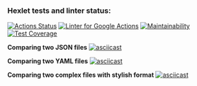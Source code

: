 ### Hexlet tests and linter status:
[![Actions Status](https://github.com/artem-prygin/frontend-project-lvl2/workflows/hexlet-check/badge.svg)](https://github.com/artem-prygin/frontend-project-lvl2/actions)
[![Linter for Google Actions](https://github.com/artem-prygin/frontend-project-lvl2/workflows/Linter%20Github%20Actions/badge.svg)](https://github.com/artem-prygin/frontend-project-lvl2/actions?query=workflow%3A%22Linter+Github+Actions%22)
[![Maintainability](https://api.codeclimate.com/v1/badges/57760033663318a676a1/maintainability)](https://codeclimate.com/github/artem-prygin/frontend-project-lvl2/maintainability)
[![Test Coverage](https://api.codeclimate.com/v1/badges/57760033663318a676a1/test_coverage)](https://codeclimate.com/github/artem-prygin/frontend-project-lvl2/test_coverage)

**Comparing two JSON files**
[![asciicast](https://asciinema.org/a/Q2l3ylqzAFB2UNw6l3Pu7YHaP.svg)](https://asciinema.org/a/Q2l3ylqzAFB2UNw6l3Pu7YHaP)

**Comparing two YAML files**
[![asciicast](https://asciinema.org/a/CulPSucSaOXUxQLUzaS5EfsBX.svg)](https://asciinema.org/a/CulPSucSaOXUxQLUzaS5EfsBX)

**Comparing two complex files with stylish format**
[![asciicast](https://asciinema.org/a/cIqgZnDUqgEoxT9J28PZwswki.svg)](https://asciinema.org/a/cIqgZnDUqgEoxT9J28PZwswki)